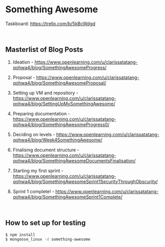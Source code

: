 # Something Awesome

Taskboard: https://trello.com/b/5kBcWdgd

<br>

## Masterlist of Blog Posts

1. Ideation - https://www.openlearning.com/u/clarissatatang-qohwa4/blog/SomethingAwesomeProgress/

2. Proposal - https://www.openlearning.com/u/clarissatatang-qohwa4/blog/SomethingAwesomeProposal/

3. Setting up VM and repository - https://www.openlearning.com/u/clarissatatang-qohwa4/blog/SettingUpMySomethingAwesome/

4. Preparing documentation - https://www.openlearning.com/u/clarissatatang-qohwa4/blog/SomethingAwesomeProgress0/

5. Deciding on levels - https://www.openlearning.com/u/clarissatatang-qohwa4/blog/Week4SomethingAwesome/

6. Finalising document structure - https://www.openlearning.com/u/clarissatatang-qohwa4/blog/SomethingAwesomeDocumentsFinalisation/

7. Starting my first sprint - https://www.openlearning.com/u/clarissatatang-qohwa4/blog/SomethingAwesomeSprint1SecurityThroughObscurity/

8. Sprint 1 complete! - https://www.openlearning.com/u/clarissatatang-qohwa4/blog/SomethingAwesomeSprint1Complete/

<br>

## How to set up for testing

```bash
$ npm install
$ mongoose_linux -d something-awesome
```
